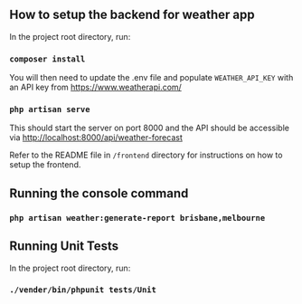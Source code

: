 ## How to setup the backend for weather app

In the project root directory, run:

### `composer install`

You will then need to update the .env file and populate `WEATHER_API_KEY` with an
API key from https://www.weatherapi.com/

### `php artisan serve`

This should start the server on port 8000 and the API should be accessible
via [http://localhost:8000/api/weather-forecast](http://localhost:8000/api/weather-forecast)

Refer to the README file in `/frontend` directory for instructions on
how to setup the frontend.

## Running the console command

### `php artisan weather:generate-report brisbane,melbourne`

## Running Unit Tests

In the project root directory, run:

### `./vender/bin/phpunit tests/Unit`
